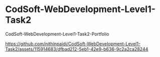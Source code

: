 # CodSoft-WebDevelopment-Level1-Task2

CodSoft-WebDevelopment-Level1-Task2-Portfolio

https://github.com/nithinpaidi/CodSoft-WebDevelopment-Level1-Task2/assets/115914683/dfbad212-5eb1-42e9-b636-9c2a2ca28244

